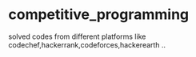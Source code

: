 # competitive_programming
solved codes from different platforms like codechef,hackerrank,codeforces,hackerearth ..
